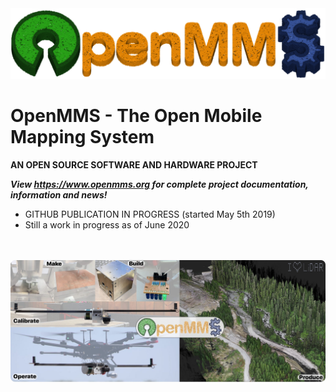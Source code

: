 <img src="./images/pc_logo7_sm.png">
<!--- <img src="./images/logo1_sm.png"> --->
<br>

# OpenMMS - The Open Mobile Mapping System
**AN OPEN SOURCE SOFTWARE AND HARDWARE PROJECT**

***View https://www.openmms.org for complete project documentation, information and news!***

 - GITHUB PUBLICATION IN PROGRESS (started May 5th 2019)
 - Still a work in progress as of June 2020

<br><br>
<img src="./images/github_mosaic_sm.jpg">
